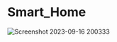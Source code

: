 # Smart_Home

![Screenshot 2023-09-16 200333](https://github.com/Ammar334/Smart_Home/assets/139780234/4cab50ae-c5bf-430b-a635-62e523447c81)